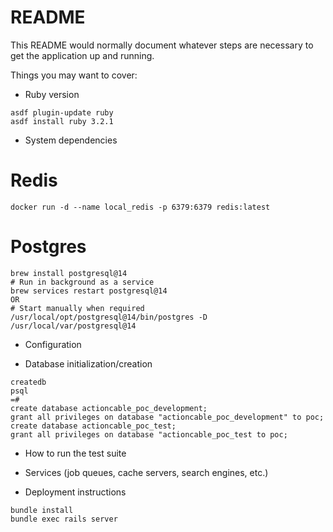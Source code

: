 # README

This README would normally document whatever steps are necessary to get the
application up and running.

Things you may want to cover:


- Ruby version

```
asdf plugin-update ruby
asdf install ruby 3.2.1
```

- System dependencies

# Redis
```
docker run -d --name local_redis -p 6379:6379 redis:latest
```

# Postgres
```
brew install postgresql@14
# Run in background as a service
brew services restart postgresql@14
OR
# Start manually when required
/usr/local/opt/postgresql@14/bin/postgres -D /usr/local/var/postgresql@14
```

- Configuration

- Database initialization/creation
```
createdb
psql
=#
create database actioncable_poc_development;
grant all privileges on database "actioncable_poc_development" to poc;
create database actioncable_poc_test;
grant all privileges on database "actioncable_poc_test to poc;
```

- How to run the test suite

- Services (job queues, cache servers, search engines, etc.)

- Deployment instructions
```
bundle install
bundle exec rails server
```
